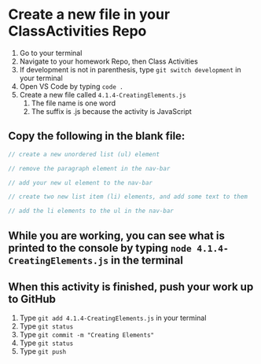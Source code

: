 # Create a new file in your ClassActivities Repo

1. Go to your terminal
2. Navigate to your homework Repo, then Class Activities
3. If development is not in parenthesis, type `git switch development` in your terminal
4. Open VS Code by typing `code .`
5. Create a new file called `4.1.4-CreatingElements.js`
    1. The file name is one word
    2. The suffix is .js because the activity is JavaScript

## Copy the following in the blank file:

```javascript
// create a new unordered list (ul) element

// remove the paragraph element in the nav-bar

// add your new ul element to the nav-bar

// create two new list item (li) elements, and add some text to them

// add the li elements to the ul in the nav-bar
```

## While you are working, you can see what is printed to the console by typing `node 4.1.4-CreatingElements.js` in the terminal

## When this activity is finished, push your work up to GitHub

1. Type `git add 4.1.4-CreatingElements.js` in your terminal
2. Type `git status`
3. Type `git commit -m "Creating Elements"`
4. Type `git status`
5. Type `git push`
